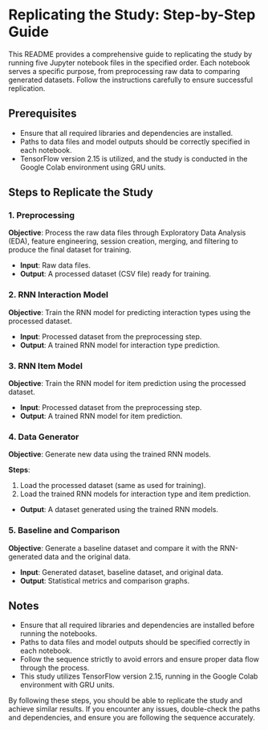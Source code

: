 # Replicating the Study: Step-by-Step Guide

This README provides a comprehensive guide to replicating the study by running five Jupyter notebook files in the specified order. Each notebook serves a specific purpose, from preprocessing raw data to comparing generated datasets. Follow the instructions carefully to ensure successful replication.

## Prerequisites

- Ensure that all required libraries and dependencies are installed.
- Paths to data files and model outputs should be correctly specified in each notebook.
- TensorFlow version 2.15 is utilized, and the study is conducted in the Google Colab environment using GRU units.

## Steps to Replicate the Study

### 1. Preprocessing

**Objective**: Process the raw data files through Exploratory Data Analysis (EDA), feature engineering, session creation, merging, and filtering to produce the final dataset for training.

- **Input**: Raw data files.
- **Output**: A processed dataset (CSV file) ready for training.

### 2. RNN Interaction Model

**Objective**: Train the RNN model for predicting interaction types using the processed dataset.

- **Input**: Processed dataset from the preprocessing step.
- **Output**: A trained RNN model for interaction type prediction.

### 3. RNN Item Model

**Objective**: Train the RNN model for item prediction using the processed dataset.

- **Input**: Processed dataset from the preprocessing step.
- **Output**: A trained RNN model for item prediction.

### 4. Data Generator

**Objective**: Generate new data using the trained RNN models.

**Steps**:
1. Load the processed dataset (same as used for training).
2. Load the trained RNN models for interaction type and item prediction.

- **Output**: A dataset generated using the trained RNN models.

### 5. Baseline and Comparison

**Objective**: Generate a baseline dataset and compare it with the RNN-generated data and the original data.

- **Input**: Generated dataset, baseline dataset, and original data.
- **Output**: Statistical metrics and comparison graphs.

## Notes

- Ensure that all required libraries and dependencies are installed before running the notebooks.
- Paths to data files and model outputs should be specified correctly in each notebook.
- Follow the sequence strictly to avoid errors and ensure proper data flow through the process.
- This study utilizes TensorFlow version 2.15, running in the Google Colab environment with GRU units.

By following these steps, you should be able to replicate the study and achieve similar results. If you encounter any issues, double-check the paths and dependencies, and ensure you are following the sequence accurately.
